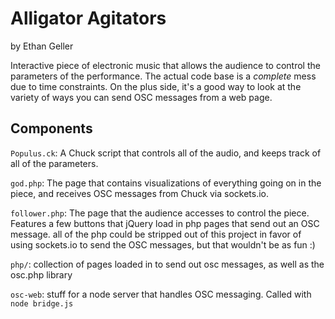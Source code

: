 Alligator Agitators
=================
by Ethan Geller

Interactive piece of electronic music that allows the audience to control the parameters of the performance. The actual
code base is a *complete* mess due to time constraints. On the plus side, it's a good way to look at the variety of ways
you can send OSC messages from a web page.

Components
----------

`Populus.ck`: A Chuck script that controls all of the audio, and keeps track of all of the parameters.

`god.php`: The page that contains visualizations of everything going on in the piece, and receives OSC messages from Chuck via sockets.io.

`follower.php`: The page that the audience accesses to control the piece. Features a few buttons that jQuery load in php pages that send out an OSC message.
 all of the php could be stripped out of this project in favor of using sockets.io to send the OSC messages, but that wouldn't be as fun :)
 
 `php/`: collection of pages loaded in to send out osc messages, as well as the osc.php library
 
 `osc-web`: stuff for a node server that handles OSC messaging. Called with `node bridge.js`
 